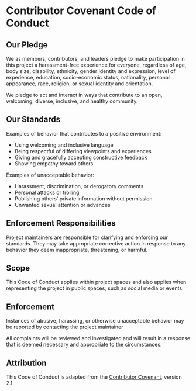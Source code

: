 # Contributor Covenant Code of Conduct

## Our Pledge

We as members, contributors, and leaders pledge to make participation in this project a harassment-free experience for everyone, regardless of age, body size, disability, ethnicity, gender identity and expression, level of experience, education, socio-economic status, nationality, personal appearance, race, religion, or sexual identity and orientation.

We pledge to act and interact in ways that contribute to an open, welcoming, diverse, inclusive, and healthy community.

## Our Standards

Examples of behavior that contributes to a positive environment:

- Using welcoming and inclusive language
- Being respectful of differing viewpoints and experiences
- Giving and gracefully accepting constructive feedback
- Showing empathy toward others

Examples of unacceptable behavior:

- Harassment, discrimination, or derogatory comments
- Personal attacks or trolling
- Publishing others’ private information without permission
- Unwanted sexual attention or advances

## Enforcement Responsibilities

Project maintainers are responsible for clarifying and enforcing our standards. They may take appropriate corrective action in response to any behavior they deem inappropriate, threatening, or harmful.

## Scope

This Code of Conduct applies within project spaces and also applies when representing the project in public spaces, such as social media or events.

## Enforcement

Instances of abusive, harassing, or otherwise unacceptable behavior may be reported by contacting the project maintainer

All complaints will be reviewed and investigated and will result in a response that is deemed necessary and appropriate to the circumstances.

## Attribution

This Code of Conduct is adapted from the [Contributor Covenant][homepage], version 2.1.

[homepage]: https://www.contributor-covenant.org
